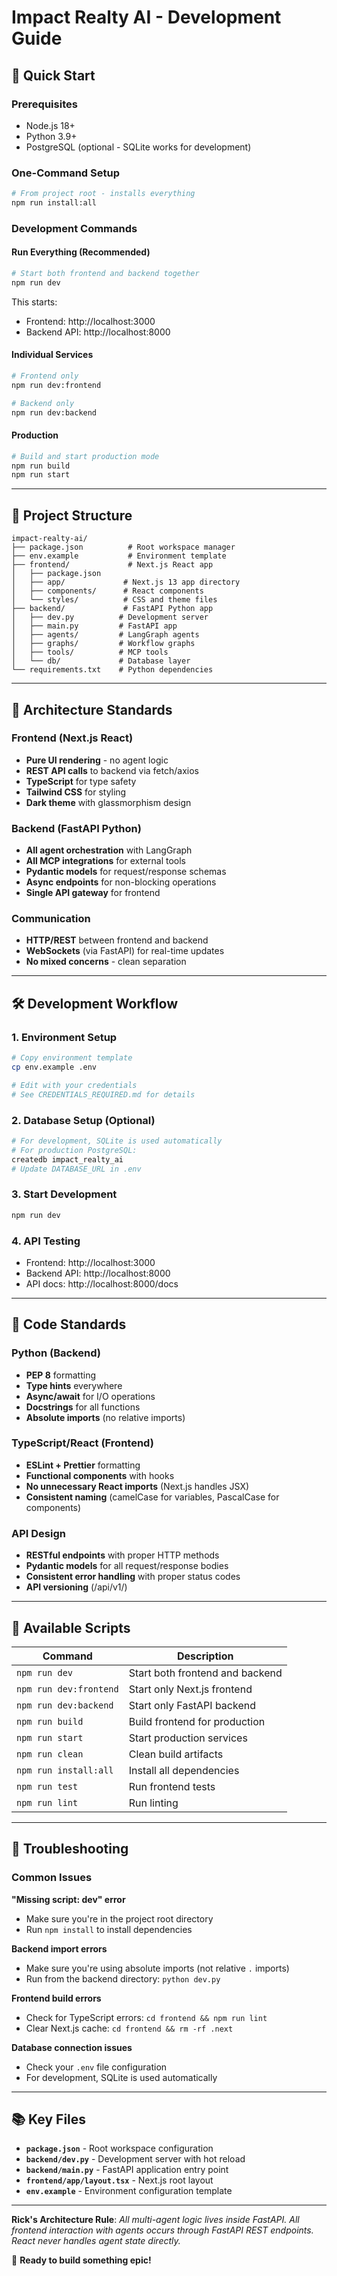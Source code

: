 # Impact Realty AI - Development Guide

## 🚀 Quick Start

### Prerequisites
- Node.js 18+ 
- Python 3.9+
- PostgreSQL (optional - SQLite works for development)

### One-Command Setup
```bash
# From project root - installs everything
npm run install:all
```

### Development Commands

#### **Run Everything (Recommended)**
```bash
# Start both frontend and backend together
npm run dev
```
This starts:
- Frontend: http://localhost:3000
- Backend API: http://localhost:8000

#### **Individual Services**
```bash
# Frontend only
npm run dev:frontend

# Backend only  
npm run dev:backend
```

#### **Production**
```bash
# Build and start production mode
npm run build
npm run start
```

---

## 📁 Project Structure

```
impact-realty-ai/
├── package.json          # Root workspace manager
├── env.example           # Environment template
├── frontend/             # Next.js React app
│   ├── package.json     
│   ├── app/             # Next.js 13 app directory
│   ├── components/      # React components
│   └── styles/          # CSS and theme files
├── backend/             # FastAPI Python app
│   ├── dev.py          # Development server
│   ├── main.py         # FastAPI app
│   ├── agents/         # LangGraph agents
│   ├── graphs/         # Workflow graphs
│   ├── tools/          # MCP tools
│   └── db/             # Database layer
└── requirements.txt    # Python dependencies
```

---

## 🎯 Architecture Standards

### **Frontend (Next.js React)**
- **Pure UI rendering** - no agent logic
- **REST API calls** to backend via fetch/axios
- **TypeScript** for type safety
- **Tailwind CSS** for styling
- **Dark theme** with glassmorphism design

### **Backend (FastAPI Python)**
- **All agent orchestration** with LangGraph
- **All MCP integrations** for external tools
- **Pydantic models** for request/response schemas
- **Async endpoints** for non-blocking operations
- **Single API gateway** for frontend

### **Communication**
- **HTTP/REST** between frontend and backend
- **WebSockets** (via FastAPI) for real-time updates
- **No mixed concerns** - clean separation

---

## 🛠️ Development Workflow

### 1. Environment Setup
```bash
# Copy environment template
cp env.example .env

# Edit with your credentials
# See CREDENTIALS_REQUIRED.md for details
```

### 2. Database Setup (Optional)
```bash
# For development, SQLite is used automatically
# For production PostgreSQL:
createdb impact_realty_ai
# Update DATABASE_URL in .env
```

### 3. Start Development
```bash
npm run dev
```

### 4. API Testing
- Frontend: http://localhost:3000
- Backend API: http://localhost:8000
- API docs: http://localhost:8000/docs

---

## 📝 Code Standards

### **Python (Backend)**
- **PEP 8** formatting
- **Type hints** everywhere
- **Async/await** for I/O operations
- **Docstrings** for all functions
- **Absolute imports** (no relative imports)

### **TypeScript/React (Frontend)**
- **ESLint + Prettier** formatting
- **Functional components** with hooks
- **No unnecessary React imports** (Next.js handles JSX)
- **Consistent naming** (camelCase for variables, PascalCase for components)

### **API Design**
- **RESTful endpoints** with proper HTTP methods
- **Pydantic models** for all request/response bodies
- **Consistent error handling** with proper status codes
- **API versioning** (/api/v1/)

---

## 🔧 Available Scripts

| Command | Description |
|---------|-------------|
| `npm run dev` | Start both frontend and backend |
| `npm run dev:frontend` | Start only Next.js frontend |
| `npm run dev:backend` | Start only FastAPI backend |
| `npm run build` | Build frontend for production |
| `npm run start` | Start production services |
| `npm run clean` | Clean build artifacts |
| `npm run install:all` | Install all dependencies |
| `npm run test` | Run frontend tests |
| `npm run lint` | Run linting |

---

## 🐛 Troubleshooting

### Common Issues

**"Missing script: dev" error**
- Make sure you're in the project root directory
- Run `npm install` to install dependencies

**Backend import errors**
- Make sure you're using absolute imports (not relative `.` imports)
- Run from the backend directory: `python dev.py`

**Frontend build errors**
- Check for TypeScript errors: `cd frontend && npm run lint`
- Clear Next.js cache: `cd frontend && rm -rf .next`

**Database connection issues**
- Check your `.env` file configuration
- For development, SQLite is used automatically

---

## 📚 Key Files

- **`package.json`** - Root workspace configuration
- **`backend/dev.py`** - Development server with hot reload
- **`backend/main.py`** - FastAPI application entry point
- **`frontend/app/layout.tsx`** - Next.js root layout
- **`env.example`** - Environment configuration template

---

**Rick's Architecture Rule**: *All multi-agent logic lives inside FastAPI. All frontend interaction with agents occurs through FastAPI REST endpoints. React never handles agent state directly.*

🚀 **Ready to build something epic!** 